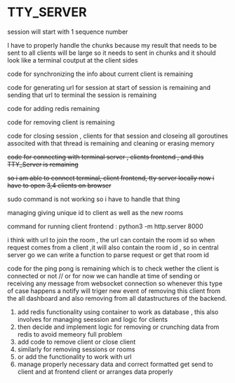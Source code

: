 # TTY_SERVER
<!-- code for new client is remaining that is to broadcast it about to all other clients and also to add in the database with new sequence number and to manage the type+payload that is requried to be sent is remaining -->
session will start with 1 sequence number


I have to properly handle the chunks because my result that needs to be sent to all clients will be large so it needs to sent in chunks and it should look like a terminal coutput at the client sides

code for synchronizing the info about current client is remaining

code for generating url for session at start of session is remaining and sending that url to terminal the session is remaining

code for adding redis remaining

code for removing client is remaining
 
code for closing session , clients for that session and closeing all goroutines associted with that thread is remaining and cleaning or erasing memory

~~code for connecting with  terminal server , clients frontend , and this TTY_Server is remaining~~

~~so i am able to connect terminal, client frontend, tty server locally now i have to open 3,4 clients on browser~~

sudo command is not working so i have to handle that thing

managing giving unique id to client as well as the new rooms

command for running client frontend : python3 -m http.server 8000

i think with url to join the room , the url can contain the room id so when request comes from a client ,it will also contain the room id , so in central server go we can write a function to parse request or get that room id

code for the ping pong is remaining which is to check wether the client is connected or not  // or for now we can handle at time of sending or receiving any message from websocket connection so whenever this type of case happens a notify will triger new event of removing this client from the all dashboard and also removing from all datastructures of the backend.


1) add redis functionality using container to work as database  , this also involves for managing seession and logic for clients 
2) then decide and implement logic for removing or crunching data from redis to avoid memeory full problem
3) add code to remove client or close client 
4) similarly for removing sessions or rooms
5) or add the functionality to work with url
6) manage properly necessary data and correct formatted get send to client and at frontend client or arranges data properly

